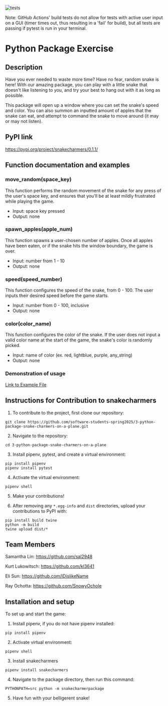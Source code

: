 
![tests](https://img.shields.io/badge/tests-passing-rgba%2851%2C%20170%2C%2051%2C%20%201%29)

Note: GitHub Actions' build tests do not allow for tests with active user input on a GUI (timer times out, thus resulting in a 'fail' for build), but all tests are passing if pytest is run in your terminal.

# Python Package Exercise

## Description
Have you ever needed to waste more time? Have no fear, random snake is here! With our amazing package, you can play with a little snake that doesn't like listening to you, and try your best to hang out with it as long as possible.

This package will open up a window where you can set the snake's speed and color. You can also summon an inputted amount of apples that the snake can eat, and attempt to command the snake to move around (it may or may not listen). 

## PyPI link
https://pypi.org/project/snakecharmers/0.1.1/

## Function documentation and examples
### move_random(space_key)
This function performs the random movement of the snake for any press of the user's space key, and ensures that you'll be at least mildly frustrated while playing the game. 

- Input: space key pressed
- Output: none

### spawn_apples(apple_num)
This function spawns a user-chosen number of apples. Once all apples have been eaten, or if the snake hits the window boundary, the game is over. 

- Input: number from 1 - 10
- Output: none

### speed(speed_number)
This function configures the speed of the snake, from 0 - 100. The user inputs their desired speed before the game starts.

- Input: number from 0 - 100, inclusive
- Output: none

### color(color_name)
This function configures the color of the snake. If the user does not input a valid color name at the start of the game, the snake's color is randomly picked. 

- Input: name of color (ex. red, lightblue, purple, any_string)
- Output: none

### Demonstration of usage

[Link to Example File](https://github.com/software-students-spring2025/3-python-package-snake-charmers-on-a-plane/example.md)

## Instructions for Contribution to snakecharmers
1. To contribute to the project, first clone our repository:
```
git clone https://github.com/software-students-spring2025/3-python-package-snake-charmers-on-a-plane.git
```

2. Navigate to the repository:
```
cd 3-python-package-snake-charmers-on-a-plane
```

3. Install pipenv, pytest, and create a virtual environment:
```
pip install pipenv
pipenv install pytest
```

4. Activate the virtual environment:
```
pipenv shell
```

5. Make your contributions!

6. After removing any ```*.egg-info``` and ```dist```  directories, upload your contributions to PyPI with:
```
pip install build twine
python -m build
twine upload dist/*
```

## Team Members
Samantha Lin: https://github.com/sal2948

Kurt Lukowitsch: https://github.com/kl3641

Eli Sun: https://github.com/IDislikeName

Ray Ochotta: https://github.com/SnowyOchole

## Installation and setup

To set up and start the game:
1. Install pipenv, if you do not have pipenv installed:
```
pip install pipenv
```
2. Activate virtual environment:
```
pipenv shell
```
3. Install snakecharmers
```
pipenv install snakecharmers
```
4. Navigate to the package directory, then run this command:
```
PYTHONPATH=src python -m snakecharmerpackage
```
5. Have fun with your belligerent snake!
